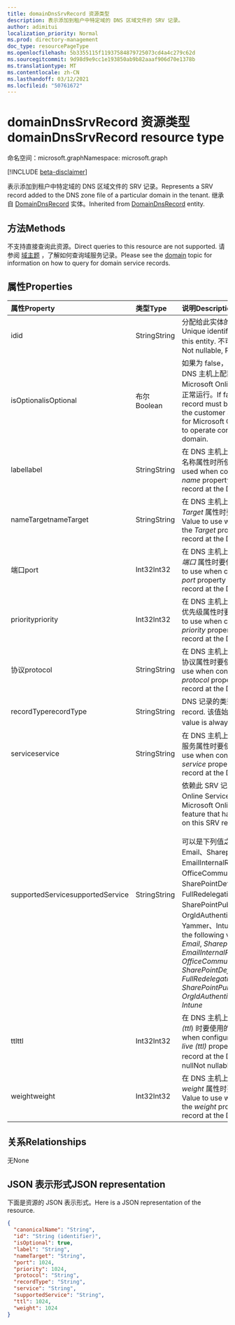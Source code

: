 ```yaml
---
title: domainDnsSrvRecord 资源类型
description: 表示添加到租户中特定域的 DNS 区域文件的 SRV 记录。
author: adimitui
localization_priority: Normal
ms.prod: directory-management
doc_type: resourcePageType
ms.openlocfilehash: 5b3355115f11937584879725073cd4a4c279c62d
ms.sourcegitcommit: 9d98d9e9cc1e193850ab9b82aaaf906d70e1378b
ms.translationtype: MT
ms.contentlocale: zh-CN
ms.lasthandoff: 03/12/2021
ms.locfileid: "50761672"
---
```

# <a name="domaindnssrvrecord-resource-type"></a><span data-ttu-id="c70dc-103">domainDnsSrvRecord 资源类型</span><span class="sxs-lookup"><span data-stu-id="c70dc-103">domainDnsSrvRecord resource type</span></span>

<span data-ttu-id="c70dc-104">命名空间：microsoft.graph</span><span class="sxs-lookup"><span data-stu-id="c70dc-104">Namespace: microsoft.graph</span></span>

[!INCLUDE [beta-disclaimer](../../includes/beta-disclaimer.md)]

<span data-ttu-id="c70dc-105">表示添加到租户中特定域的 DNS 区域文件的 SRV 记录。</span><span class="sxs-lookup"><span data-stu-id="c70dc-105">Represents a SRV record added to the DNS zone file of a particular domain in the tenant.</span></span> <span data-ttu-id="c70dc-106">继承自 [DomainDnsRecord](domaindnsrecord.md) 实体。</span><span class="sxs-lookup"><span data-stu-id="c70dc-106">Inherited from [DomainDnsRecord](domaindnsrecord.md) entity.</span></span>

## <a name="methods"></a><span data-ttu-id="c70dc-107">方法</span><span class="sxs-lookup"><span data-stu-id="c70dc-107">Methods</span></span>
<span data-ttu-id="c70dc-108">不支持直接查询此资源。</span><span class="sxs-lookup"><span data-stu-id="c70dc-108">Direct queries to this resource are not supported.</span></span> <span data-ttu-id="c70dc-109">请参阅 [域主题](domain.md) ，了解如何查询域服务记录。</span><span class="sxs-lookup"><span data-stu-id="c70dc-109">Please see the [domain](domain.md) topic for information on how to query for domain service records.</span></span>

## <a name="properties"></a><span data-ttu-id="c70dc-110">属性</span><span class="sxs-lookup"><span data-stu-id="c70dc-110">Properties</span></span>
| <span data-ttu-id="c70dc-111">属性</span><span class="sxs-lookup"><span data-stu-id="c70dc-111">Property</span></span>     | <span data-ttu-id="c70dc-112">类型</span><span class="sxs-lookup"><span data-stu-id="c70dc-112">Type</span></span>   |<span data-ttu-id="c70dc-113">说明</span><span class="sxs-lookup"><span data-stu-id="c70dc-113">Description</span></span>|
|:---------------|:--------|:----------|
|<span data-ttu-id="c70dc-114">id</span><span class="sxs-lookup"><span data-stu-id="c70dc-114">id</span></span>|<span data-ttu-id="c70dc-115">String</span><span class="sxs-lookup"><span data-stu-id="c70dc-115">String</span></span>| <span data-ttu-id="c70dc-116">分配给此实体的唯一标识符。</span><span class="sxs-lookup"><span data-stu-id="c70dc-116">Unique identifier assigned to this entity.</span></span> <span data-ttu-id="c70dc-117">不可为空，只读。</span><span class="sxs-lookup"><span data-stu-id="c70dc-117">Not nullable, Read-only.</span></span>|
|<span data-ttu-id="c70dc-118">isOptional</span><span class="sxs-lookup"><span data-stu-id="c70dc-118">isOptional</span></span>|<span data-ttu-id="c70dc-119">布尔</span><span class="sxs-lookup"><span data-stu-id="c70dc-119">Boolean</span></span>| <span data-ttu-id="c70dc-120">如果为 false，则客户必须在 DNS 主机上配置 SRV 记录，Microsoft Online Services该域正常运行。</span><span class="sxs-lookup"><span data-stu-id="c70dc-120">If false, the SRV record must be configured by the customer at the DNS host for Microsoft Online Services to operate correctly with the domain.</span></span> |
|<span data-ttu-id="c70dc-121">label</span><span class="sxs-lookup"><span data-stu-id="c70dc-121">label</span></span>|<span data-ttu-id="c70dc-122">String</span><span class="sxs-lookup"><span data-stu-id="c70dc-122">String</span></span>| <span data-ttu-id="c70dc-123">在 DNS 主机上配置 SRV 记录的名称属性时所使用的值。</span><span class="sxs-lookup"><span data-stu-id="c70dc-123">Value used when configuring the *name* property of the SRV record at the DNS host.</span></span> |
|<span data-ttu-id="c70dc-124">nameTarget</span><span class="sxs-lookup"><span data-stu-id="c70dc-124">nameTarget</span></span>|<span data-ttu-id="c70dc-125">String</span><span class="sxs-lookup"><span data-stu-id="c70dc-125">String</span></span>| <span data-ttu-id="c70dc-126">在 DNS 主机上配置 SRV 记录的 *Target* 属性时要使用的值。</span><span class="sxs-lookup"><span data-stu-id="c70dc-126">Value to use when configuring the *Target* property of the SRV record at the DNS host.</span></span> |
|<span data-ttu-id="c70dc-127">端口</span><span class="sxs-lookup"><span data-stu-id="c70dc-127">port</span></span>|<span data-ttu-id="c70dc-128">Int32</span><span class="sxs-lookup"><span data-stu-id="c70dc-128">Int32</span></span>| <span data-ttu-id="c70dc-129">在 DNS 主机上配置 SRV 记录的 *端口* 属性时要使用的值。</span><span class="sxs-lookup"><span data-stu-id="c70dc-129">Value to use when configuring the *port* property of the SRV record at the DNS host.</span></span> |
|<span data-ttu-id="c70dc-130">priority</span><span class="sxs-lookup"><span data-stu-id="c70dc-130">priority</span></span>|<span data-ttu-id="c70dc-131">Int32</span><span class="sxs-lookup"><span data-stu-id="c70dc-131">Int32</span></span>| <span data-ttu-id="c70dc-132">在 DNS 主机上配置SRV 记录的优先级属性时要使用的值。</span><span class="sxs-lookup"><span data-stu-id="c70dc-132">Value to use when configuring the *priority* property of the SRV record at the DNS host.</span></span> |
|<span data-ttu-id="c70dc-133">协议</span><span class="sxs-lookup"><span data-stu-id="c70dc-133">protocol</span></span>|<span data-ttu-id="c70dc-134">String</span><span class="sxs-lookup"><span data-stu-id="c70dc-134">String</span></span>| <span data-ttu-id="c70dc-135">在 DNS 主机上配置SRV 记录的协议属性时要使用的值。</span><span class="sxs-lookup"><span data-stu-id="c70dc-135">Value to use when configuring the *protocol* property of the SRV record at the DNS host.</span></span> |
|<span data-ttu-id="c70dc-136">recordType</span><span class="sxs-lookup"><span data-stu-id="c70dc-136">recordType</span></span>|<span data-ttu-id="c70dc-137">String</span><span class="sxs-lookup"><span data-stu-id="c70dc-137">String</span></span>|  <span data-ttu-id="c70dc-138">DNS 记录的类型。</span><span class="sxs-lookup"><span data-stu-id="c70dc-138">Type of DNS record.</span></span> <span data-ttu-id="c70dc-139">该值始终为 *Srv*。</span><span class="sxs-lookup"><span data-stu-id="c70dc-139">The value is always *Srv*.</span></span> <span data-ttu-id="c70dc-140">键</span><span class="sxs-lookup"><span data-stu-id="c70dc-140">Key</span></span> |
|<span data-ttu-id="c70dc-141">service</span><span class="sxs-lookup"><span data-stu-id="c70dc-141">service</span></span>|<span data-ttu-id="c70dc-142">String</span><span class="sxs-lookup"><span data-stu-id="c70dc-142">String</span></span>| <span data-ttu-id="c70dc-143">在 DNS 主机上配置SRV 记录的服务属性时要使用的值。</span><span class="sxs-lookup"><span data-stu-id="c70dc-143">Value to use when configuring the *service* property of the SRV record at the DNS host.</span></span> |
|<span data-ttu-id="c70dc-144">supportedService</span><span class="sxs-lookup"><span data-stu-id="c70dc-144">supportedService</span></span>|<span data-ttu-id="c70dc-145">String</span><span class="sxs-lookup"><span data-stu-id="c70dc-145">String</span></span>| <span data-ttu-id="c70dc-146">依赖此 SRV 记录的 Microsoft Online Service 或功能。</span><span class="sxs-lookup"><span data-stu-id="c70dc-146">Microsoft Online Service or feature that has a dependency on this SRV record.</span></span></br></br><span data-ttu-id="c70dc-147">可以是下列值之一：null、Email、Sharepoint、EmailInternalRelayOnly、OfficeCommunicationsOnline、SharePointDefaultDomain、FullRedelegation、SharePointPublic、OrgIdAuthentication、Yammer、Intune           </span><span class="sxs-lookup"><span data-stu-id="c70dc-147">Can be one of the following values: **null**, *Email*, *Sharepoint*, *EmailInternalRelayOnly*, *OfficeCommunicationsOnline*, *SharePointDefaultDomain*, *FullRedelegation*, *SharePointPublic*, *OrgIdAuthentication*, *Yammer*, *Intune*</span></span> |
|<span data-ttu-id="c70dc-148">ttl</span><span class="sxs-lookup"><span data-stu-id="c70dc-148">ttl</span></span>|<span data-ttu-id="c70dc-149">Int32</span><span class="sxs-lookup"><span data-stu-id="c70dc-149">Int32</span></span>| <span data-ttu-id="c70dc-150">在 DNS 主机上配置 SRV 记录 *(ttl*) 时要使用的值。</span><span class="sxs-lookup"><span data-stu-id="c70dc-150">Value to use when configuring the *time-to-live (ttl)* property of the SRV record at the DNS host.</span></span> <span data-ttu-id="c70dc-151">不可为 null</span><span class="sxs-lookup"><span data-stu-id="c70dc-151">Not nullable</span></span> |
|<span data-ttu-id="c70dc-152">weight</span><span class="sxs-lookup"><span data-stu-id="c70dc-152">weight</span></span>|<span data-ttu-id="c70dc-153">Int32</span><span class="sxs-lookup"><span data-stu-id="c70dc-153">Int32</span></span>| <span data-ttu-id="c70dc-154">在 DNS 主机上配置 SRV 记录的 *weight* 属性时要使用的值。</span><span class="sxs-lookup"><span data-stu-id="c70dc-154">Value to use when configuring the *weight* property of the SRV record at the DNS host.</span></span> |

## <a name="relationships"></a><span data-ttu-id="c70dc-155">关系</span><span class="sxs-lookup"><span data-stu-id="c70dc-155">Relationships</span></span>
<span data-ttu-id="c70dc-156">无</span><span class="sxs-lookup"><span data-stu-id="c70dc-156">None</span></span>


## <a name="json-representation"></a><span data-ttu-id="c70dc-157">JSON 表示形式</span><span class="sxs-lookup"><span data-stu-id="c70dc-157">JSON representation</span></span>
<span data-ttu-id="c70dc-158">下面是资源的 JSON 表示形式。</span><span class="sxs-lookup"><span data-stu-id="c70dc-158">Here is a JSON representation of the resource.</span></span>

<!-- {
  "blockType": "resource",
  "optionalProperties": [

  ],
  "@odata.type": "microsoft.graph.domainDnsSrvRecord"
}-->

```json
{
  "canonicalName": "String",
  "id": "String (identifier)",
  "isOptional": true,
  "label": "String",
  "nameTarget": "String",
  "port": 1024,
  "priority": 1024,
  "protocol": "String",
  "recordType": "String",
  "service": "String",
  "supportedService": "String",
  "ttl": 1024,
  "weight": 1024
}

```

<!-- uuid: 8fcb5dbc-d5aa-4681-8e31-b001d5168d79
2015-10-25 14:57:30 UTC -->
<!--
{
  "type": "#page.annotation",
  "description": "domainDnsSrvRecord resource",
  "keywords": "",
  "section": "documentation",
  "tocPath": "",
  "suppressions": []
}
-->


